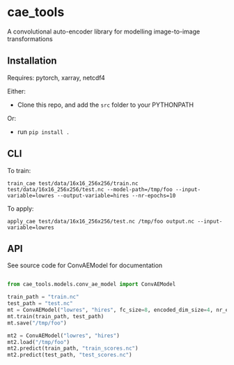 # cae_tools

A convolutional auto-encoder library for modelling image-to-image transformations

## Installation

Requires: pytorch, xarray, netcdf4

Either:
* Clone this repo, and add the `src` folder to your PYTHONPATH

Or:
* run `pip install .`

## CLI

To train:

```
train_cae test/data/16x16_256x256/train.nc test/data/16x16_256x256/test.nc --model-path=/tmp/foo --input-variable=lowres --output-variable=hires --nr-epochs=10
```

To apply:

```
apply_cae test/data/16x16_256x256/test.nc /tmp/foo output.nc --input-variable=lowres
```


## API

See source code for ConvAEModel for documentation

```python

from cae_tools.models.conv_ae_model import ConvAEModel

train_path = "train.nc"
test_path = "test.nc"
mt = ConvAEModel("lowres", "hires", fc_size=8, encoded_dim_size=4, nr_epochs=500)
mt.train(train_path, test_path)
mt.save("/tmp/foo")

mt2 = ConvAEModel("lowres", "hires")
mt2.load("/tmp/foo")
mt2.predict(train_path, "train_scores.nc")
mt2.predict(test_path, "test_scores.nc")
```